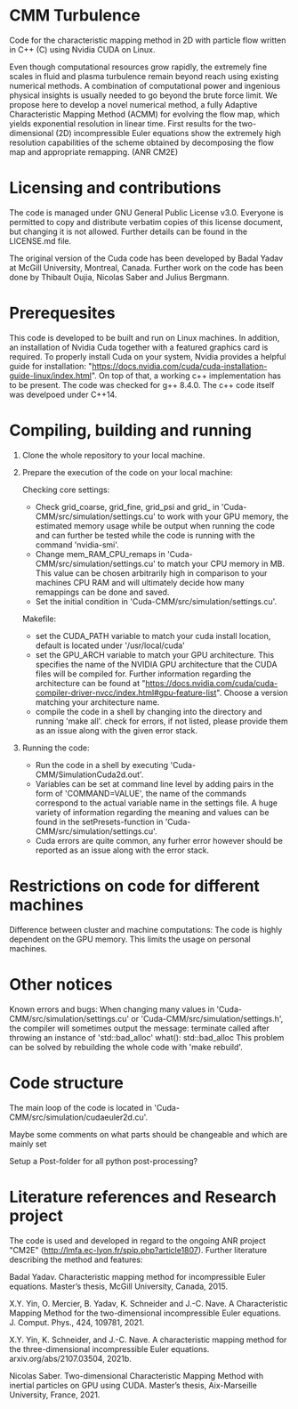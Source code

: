 # CMM Turbulence

Code for the characteristic mapping method in 2D with particle flow written in C++ (C) using Nvidia CUDA on Linux.

Even though computational resources grow rapidly, the extremely fine scales in fluid and plasma turbulence remain beyond reach using existing numerical methods. A combination of computational power and ingenious physical insights is usually needed to go beyond the brute force limit. We propose here to develop a novel numerical method, a fully Adaptive Characteristic Mapping Method (ACMM) for evolving the flow map, which yields exponential resolution in linear time. First results for the two-dimensional (2D) incompressible Euler equations show the extremely high resolution capabilities of the scheme obtained by decomposing the flow map and appropriate remapping. (ANR CM2E)

# Licensing and contributions

The code is managed under GNU General Public License v3.0. Everyone is permitted to copy and distribute verbatim copies of this license document, but changing it is not allowed. Further details can be found in the LICENSE.md file.

The original version of the Cuda code has been developed by Badal Yadav at McGill University, Montreal, Canada.
Further work on the code has been done by Thibault Oujia, Nicolas Saber and Julius Bergmann.

# Prerequesites

This code is developed to be built and run on Linux machines. In addition, an installation of Nvidia Cuda together with a featured graphics card is required. To properly install Cuda on your system, Nvidia provides a helpful guide for installation: "https://docs.nvidia.com/cuda/cuda-installation-guide-linux/index.html". On top of that, a working c++ implementation has to be present. The code was checked for g++ 8.4.0. The c++ code itself was develpoed under C++14.

# Compiling, building and running

1) Clone the whole repository to your local machine.
   
2) Prepare the execution of the code on your local machine:

   Checking core settings:

   - Check grid_coarse, grid_fine, grid_psi and grid_ in 'Cuda-CMM/src/simulation/settings.cu' to work with your GPU memory, the estimated memory usage while be output when running the code and can further be tested while the code is running with the command 'nvidia-smi'.
   - Change mem_RAM_CPU_remaps in 'Cuda-CMM/src/simulation/settings.cu' to match your CPU memory in MB. This value can be chosen arbitrarily high in comparison to your machines CPU RAM and will ultimately decide how many remappings can be done and saved.
   - Set the initial condition in 'Cuda-CMM/src/simulation/settings.cu'.

   Makefile:
   - set the CUDA_PATH variable to match your cuda install location, default is located under '/usr/local/cuda'
   - set the GPU_ARCH variable to match your GPU architecture. This specifies the name of the NVIDIA GPU architecture that the CUDA files will be compiled for. Further information regarding the architecture can be found at "https://docs.nvidia.com/cuda/cuda-compiler-driver-nvcc/index.html#gpu-feature-list". Choose a version matching your architecture name.
   - compile the code in a shell by changing into the directory and running 'make all'.
     check for errors, if not listed, please provide them as an issue along with the given error stack.
   
3) Running the code:
   - Run the code in a shell by executing 'Cuda-CMM/SimulationCuda2d.out'.
   - Variables can be set at command line level by adding pairs in the form of 'COMMAND=VALUE', the name of the commands correspond to the actual variable name in the settings file. A huge variety of information regarding the meaning and values can be found in the setPresets-function in 'Cuda-CMM/src/simulation/settings.cu'.
   - Cuda errors are quite common, any furher error however should be reported as an issue along with the error stack.

# Restrictions on code for different machines

Difference between cluster and machine computations:
The code is highly dependent on the GPU memory. This limits the usage on personal machines.

# Other notices

Known errors and bugs:
When changing many values in 'Cuda-CMM/src/simulation/settings.cu' or 'Cuda-CMM/src/simulation/settings.h', the compiler will sometimes output the message:
terminate called after throwing an instance of 'std::bad_alloc'
  what():  std::bad_alloc
This problem can be solved by rebuilding the whole code with 'make rebuild'.

# Code structure

The main loop of the code is located in 'Cuda-CMM/src/simulation/cudaeuler2d.cu'.

Maybe some comments on what parts should be changeable and which are mainly set

Setup a Post-folder for all python post-processing?

# Literature references and Research project

The code is used and developed in regard to the ongoing ANR project "CM2E" (http://lmfa.ec-lyon.fr/spip.php?article1807).
Further literature describing the method and features:

Badal Yadav.
Characteristic mapping method for incompressible Euler equations.
Master’s thesis, McGill University, Canada, 2015.

X.Y. Yin, O. Mercier, B. Yadav, K. Schneider and J.-C. Nave. 
A Characteristic Mapping Method for the two-dimensional incompressible Euler equations. 
J. Comput. Phys., 424, 109781, 2021.

X.Y. Yin, K. Schneider, and J.-C. Nave.
A characteristic mapping method for the three-dimensional incompressible Euler equations.
arxiv.org/abs/2107.03504, 2021b.

Nicolas Saber.
Two-dimensional Characteristic Mapping Method with inertial particles on GPU using CUDA.
Master’s thesis, Aix-Marseille University, France, 2021.
